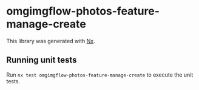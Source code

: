 # omgimgflow-photos-feature-manage-create

This library was generated with [Nx](https://nx.dev).

## Running unit tests

Run `nx test omgimgflow-photos-feature-manage-create` to execute the unit tests.
